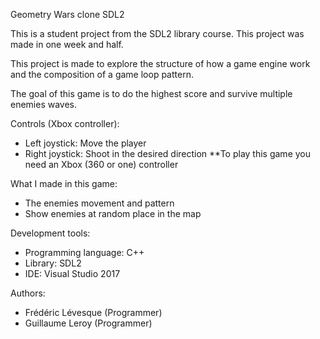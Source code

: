 Geometry Wars clone SDL2

This is a student project from the SDL2 library course. This project was made in one week and half.

This project is made to explore the structure of how a game engine work and the composition of a game loop pattern.  

The goal of this game is to do the highest score and survive multiple enemies waves.

Controls (Xbox controller):

- Left joystick: Move the player
- Right joystick: Shoot in the desired direction
**To play this game you need an Xbox (360 or one) controller

What I made in this game:

- The enemies movement and pattern
- Show enemies at random place in the map

Development tools:

- Programming language: C++
- Library: SDL2
- IDE: Visual Studio 2017

Authors:

- Frédéric Lévesque (Programmer)
- Guillaume Leroy (Programmer)
